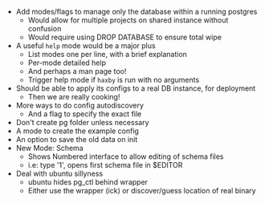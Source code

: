 * Add modes/flags to manage only the database within a running postgres
    * Would allow for multiple projects on shared instance without confusion
    * Would require using DROP DATABASE to ensure total wipe
* A useful `help` mode would be a major plus
    * List modes one per line, with a brief explanation
    * Per-mode detailed help
    * And perhaps a man page too!
    * Trigger help mode if `haxby` is run with no arguments
* Should be able to apply its configs to a real DB instance, for deployment
    * Then we are really cooking!
* More ways to do config autodiscovery
    * And a flag to specify the exact file
* Don't create pg folder unless necessary
* A mode to create the example config
* An option to save the old data on init
* New Mode: Schema
    * Shows Numbered interface to allow editing of schema files
    * i.e: type '1', opens first schema file in $EDITOR
* Deal with ubuntu sillyness
    * ubuntu hides pg\_ctl behind wrapper
    * Either use the wrapper (ick) or discover/guess location of real binary
